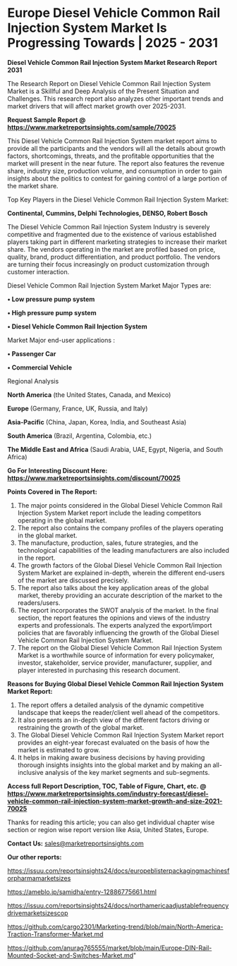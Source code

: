 # Europe Diesel Vehicle Common Rail Injection System Market Is Progressing Towards | 2025 - 2031

<strong>Diesel Vehicle Common Rail Injection System Market Research Report 2031</strong>

The Research Report on Diesel Vehicle Common Rail Injection System Market is a Skillful and Deep Analysis of the Present Situation and Challenges. This research report also analyzes other important trends and market drivers that will affect market growth over 2025-2031.

<strong>Request Sample Report @ <a href=https://www.marketreportsinsights.com/sample/70025>https://www.marketreportsinsights.com/sample/70025</a></strong>

This Diesel Vehicle Common Rail Injection System market report aims to provide all the participants and the vendors will all the details about growth factors, shortcomings, threats, and the profitable opportunities that the market will present in the near future. The report also features the revenue share, industry size, production volume, and consumption in order to gain insights about the politics to contest for gaining control of a large portion of the market share.

Top Key Players in the Diesel Vehicle Common Rail Injection System Market:

<strong>Continental, Cummins, Delphi Technologies, DENSO, Robert Bosch</strong>

The Diesel Vehicle Common Rail Injection System Industry is severely competitive and fragmented due to the existence of various established players taking part in different marketing strategies to increase their market share. The vendors operating in the market are profiled based on price, quality, brand, product differentiation, and product portfolio. The vendors are turning their focus increasingly on product customization through customer interaction.

Diesel Vehicle Common Rail Injection System Market Major Types are:

<strong>• Low pressure pump system

• High pressure pump system

• Diesel Vehicle Common Rail Injection System</strong>

Market Major end-user applications :

<strong>• Passenger Car

• Commercial Vehicle</strong>

Regional Analysis

</u><strong><b>North America</b></strong> (the United States, Canada, and Mexico)

<strong><b>Europe </b></strong>(Germany, France, UK, Russia, and Italy)

<strong><b>Asia-Pacific</b></strong> (China, Japan, Korea, India, and Southeast Asia)

<strong><b>South America</b></strong> (Brazil, Argentina, Colombia, etc.)

<strong><b>The Middle East and Africa</b></strong> (Saudi Arabia, UAE, Egypt, Nigeria, and South Africa)

<strong>Go For Interesting Discount Here: <a href=https://www.marketreportsinsights.com/discount/70025>https://www.marketreportsinsights.com/discount/70025</a></strong>

<strong>Points Covered in The Report:</strong>
<ol>
  <li>The major points considered in the Global Diesel Vehicle Common Rail Injection System Market report include the leading competitors operating in the global market.</li>
  <li>The report also contains the company profiles of the players operating in the global market.</li>
  <li>The manufacture, production, sales, future strategies, and the technological capabilities of the leading manufacturers are also included in the report.</li>
  <li>The growth factors of the Global Diesel Vehicle Common Rail Injection System Market are explained in-depth, wherein the different end-users of the market are discussed precisely.</li>
  <li>The report also talks about the key application areas of the global market, thereby providing an accurate description of the market to the readers/users.</li>
  <li>The report incorporates the SWOT analysis of the market. In the final section, the report features the opinions and views of the industry experts and professionals. The experts analyzed the export/import policies that are favorably influencing the growth of the Global Diesel Vehicle Common Rail Injection System Market.</li>
  <li>The report on the Global Diesel Vehicle Common Rail Injection System Market is a worthwhile source of information for every policymaker, investor, stakeholder, service provider, manufacturer, supplier, and player interested in purchasing this research document.</li>
</ol>
<strong>Reasons for Buying Global Diesel Vehicle Common Rail Injection System Market Report:</strong>

<ol>
  <li>The report offers a detailed analysis of the dynamic competitive landscape that keeps the reader/client well ahead of the competitors.</li>
  <li>It also presents an in-depth view of the different factors driving or restraining the growth of the global market.</li>
  <li>The Global Diesel Vehicle Common Rail Injection System Market report provides an eight-year forecast evaluated on the basis of how the market is estimated to grow.</li>
  <li>It helps in making aware business decisions by having providing thorough insights insights into the global market and by making an all-inclusive analysis of the key market segments and sub-segments.</li>
</ol>
<strong>Access full Report Description, TOC, Table of Figure, Chart, etc. @ <a href=https://www.marketreportsinsights.com/industry-forecast/diesel-vehicle-common-rail-injection-system-market-growth-and-size-2021-70025>https://www.marketreportsinsights.com/industry-forecast/diesel-vehicle-common-rail-injection-system-market-growth-and-size-2021-70025</a></strong>


Thanks for reading this article; you can also get individual chapter wise section or region wise report version like Asia, United States, Europe.

<strong>Contact Us:</strong>
sales@marketreportsinsights.com

<strong>Our other reports:</strong>

<a href=https://issuu.com/reportsinsights24/docs/europeblisterpackagingmachinesforpharmamarketsizes>https://issuu.com/reportsinsights24/docs/europeblisterpackagingmachinesforpharmamarketsizes</a>

<a href=https://ameblo.jp/samidha/entry-12886775661.html>https://ameblo.jp/samidha/entry-12886775661.html</a>

<a href=https://issuu.com/reportsinsights24/docs/northamericaadjustablefrequencydrivemarketsizescop>https://issuu.com/reportsinsights24/docs/northamericaadjustablefrequencydrivemarketsizescop</a>

<a href=https://github.com/cargo2301/Marketing-trend/blob/main/North-America-Traction-Transformer-Market.md>https://github.com/cargo2301/Marketing-trend/blob/main/North-America-Traction-Transformer-Market.md</a>

<a href=https://github.com/anurag765555/market/blob/main/Europe-DIN-Rail-Mounted-Socket-and-Switches-Market.md>https://github.com/anurag765555/market/blob/main/Europe-DIN-Rail-Mounted-Socket-and-Switches-Market.md</a>"

